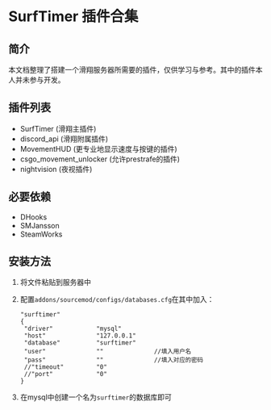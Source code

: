 # SurfTimer 插件合集

## 简介

本文档整理了搭建一个滑翔服务器所需要的插件，仅供学习与参考。其中的插件本人并未参与开发。

## 插件列表

- SurfTimer (滑翔主插件)
- discord_api (滑翔附属插件)
- MovementHUD (更专业地显示速度与按键的插件)
- csgo_movement_unlocker (允许prestrafe的插件)
- nightvision (夜视插件)

## 必要依赖

- DHooks
- SMJansson
- SteamWorks

## 安装方法

1. 将文件粘贴到服务器中

2. 配置`addons/sourcemod/configs/databases.cfg`在其中加入：

   ```
   "surftimer"
   {
   	"driver"			"mysql"
   	"host"				"127.0.0.1"
   	"database"			"surftimer"
   	"user"				""              //填入用户名
   	"pass"				""              //填入对应的密码
   	//"timeout"			"0"
   	//"port"			"0"
   }
   ```

3. 在mysql中创建一个名为`surftimer`的数据库即可
